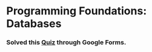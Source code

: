 # Programming Foundations: Databases

### Solved this [Quiz](https://docs.google.com/forms/d/e/1FAIpQLSeziDKK22d8wDAbZ91X8ghFxFT1zTEWViCmVajWiuoNTCfMmA/viewform?usp=sf_link) through Google Forms.
